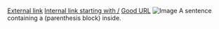 [External link](https://podman-desktop.io)
[Internal link starting with /](/docs)
[Good URL](/docs/onboarding)
![Image](/docs/onboarding/img/image.png)
A sentence containing a (parenthesis block) inside.
